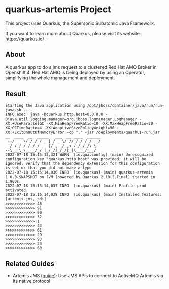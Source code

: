 # quarkus-artemis Project

This project uses Quarkus, the Supersonic Subatomic Java Framework.

If you want to learn more about Quarkus, please visit its website: https://quarkus.io/ .

## About
A quarkus app to do a jms request to a clustered Red Hat AMQ Broker in Openshift 4. Red Hat AMQ is being deployed by using an Operator, simplifying the whole management and deployment.

## Result
```
Starting the Java application using /opt/jboss/container/java/run/run-java.sh ...
INFO exec  java -Dquarkus.http.host=0.0.0.0 -Djava.util.logging.manager=org.jboss.logmanager.LogManager -XX:+UseParallelGC -XX:MinHeapFreeRatio=10 -XX:MaxHeapFreeRatio=20 -XX:GCTimeRatio=4 -XX:AdaptiveSizePolicyWeight=90 -XX:+ExitOnOutOfMemoryError -cp "." -jar /deployments/quarkus-run.jar
__  ____  __  _____   ___  __ ____  ______
 --/ __ \/ / / / _ | / _ \/ //_/ / / / __/
 -/ /_/ / /_/ / __ |/ , _/ ,< / /_/ /\ \
--\___\_\____/_/ |_/_/|_/_/|_|\____/___/
2022-07-18 15:15:13,321 WARN  [io.qua.config] (main) Unrecognized configuration key "quarkus.http.host" was provided; it will be ignored; verify that the dependency extension for this configuration is set or that you did not make a typo
2022-07-18 15:15:14,036 INFO  [io.quarkus] (main) quarkus-artemis 1.0.0-SNAPSHOT on JVM (powered by Quarkus 2.10.2.Final) started in 1.960s.
2022-07-18 15:15:14,037 INFO  [io.quarkus] (main) Profile prod activated.
2022-07-18 15:15:14,038 INFO  [io.quarkus] (main) Installed features: [artemis-jms, cdi]
>>>>>>>>>>>>> 48
>>>>>>>>>>>>> 91
>>>>>>>>>>>>> 90
>>>>>>>>>>>>> 32
>>>>>>>>>>>>> 1
>>>>>>>>>>>>> 43
>>>>>>>>>>>>> 61
>>>>>>>>>>>>> 29
>>>>>>>>>>>>> 93
>>>>>>>>>>>>> 23
>>>>>>>>>>>>> 60
```

## Related Guides

- Artemis JMS ([guide](https://quarkiverse.github.io/quarkiverse-docs/quarkus-artemis/dev/index.html)): Use JMS APIs to connect to ActiveMQ Artemis via its native protocol
